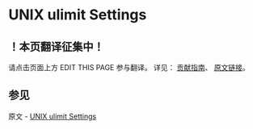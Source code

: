 # UNIX ulimit Settings

## ！本页翻译征集中！

请点击页面上方 EDIT THIS PAGE 参与翻译。
详见：
[贡献指南]( https://github.com/JinMuInfo/MongoDB-Manual-zh/blob/master/CONTRIBUTING.md )、
[原文链接](  https://docs.mongodb.com/manual/reference/ulimit/  )。

## 参见

原文 - [UNIX ulimit Settings]( https://docs.mongodb.com/manual/reference/ulimit/ )

